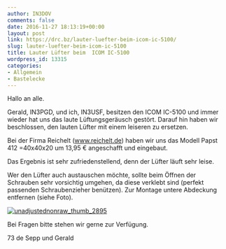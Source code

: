 ```yaml
---
author: IN3DOV
comments: false
date: 2016-11-27 18:13:19+00:00
layout: post
link: https://drc.bz/lauter-luefter-beim-icom-ic-5100/
slug: lauter-luefter-beim-icom-ic-5100
title: Lauter Lüfter beim  ICOM IC-5100
wordpress_id: 13315
categories:
- Allgemein
- Bastelecke
---
```


Hallo an alle.

Gerald, IN3PGD, und ich, IN3USF, besitzen den ICOM IC-5100 und immer wieder hat uns das laute Lüftungsgeräusch gestört. Darauf hin haben wir beschlossen, den lauten Lüfter mit einem leiseren zu ersetzen.

Bei der Firma Reichelt (www.reichelt.de) haben wir uns das Modell Papst 412 =40x40x20 um 13,95 € angeschafft und eingebaut.

Das Ergebnis ist sehr zufriedenstellend, denn der Lüfter läuft sehr leise.

Wer den Lüfter auch austauschen möchte, sollte beim Öffnen der Schrauben sehr vorsichtig umgehen, da diese verklebt sind (perfekt passenden Schraubenzieher benützen). Zur Montage untere Abdeckung entfernen (siehe Foto).

[![unadjustednonraw_thumb_2895](https://drc.bz/wp-content/uploads/2016/11/UNADJUSTEDNONRAW_thumb_2895-225x300.jpg)](https://drc.bz/wp-content/uploads/2016/11/UNADJUSTEDNONRAW_thumb_2895.jpg)

Bei Fragen bitte stehen wir gerne zur Verfügung.

73 de Sepp und Gerald
